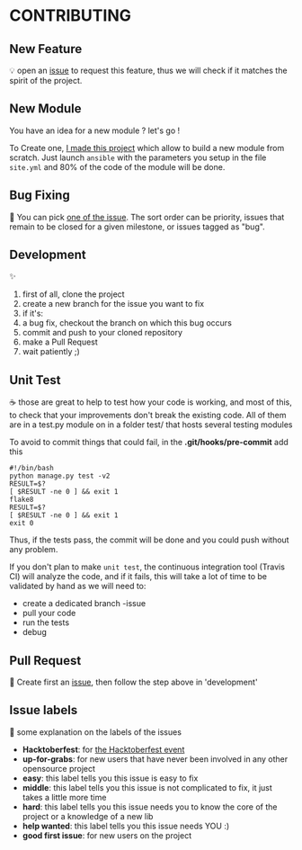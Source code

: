# CONTRIBUTING

New Feature
-----------

:bulb: open an [issue](https://github.com/foxmask/django-th/issues/new
) to request this feature, thus we will check if it matches the spirit of the project.


New Module
----------

You have an idea for a new module ? let's go !

To Create one, [I made this project](https://github.com/foxmask/django-th-ansible) which allow to build a new module from scratch.
Just launch `ansible` with the parameters you setup in the file `site.yml` and 80% of the code of the module will be done. 


Bug Fixing
----------

:bug: You can pick [one of the issue](https://github.com/foxmask/django-th/issues). The sort order can be priority, issues that remain to be closed for a given milestone, or issues tagged as "bug".


Development
-----------

:sparkles:

1. first of all, clone the project
1. create a new branch for the issue you want to fix
1. if it's:
 1. a bug fix, checkout the branch on which this bug occurs
1. commit and push to your cloned repository
1. make a Pull Request
1. wait patiently ;)

Unit Test
---------

:coffee: those are great to help to test how your code is working, and most of this, to check that your improvements don't break the existing code.
All of them are in a test.py module on in a folder test/ that hosts several testing modules

To avoid to commit things that could fail, in the **.git/hooks/pre-commit** add this

```shell
#!/bin/bash
python manage.py test -v2
RESULT=$?
[ $RESULT -ne 0 ] && exit 1
flake8
RESULT=$?
[ $RESULT -ne 0 ] && exit 1
exit 0
```

Thus, if the tests pass, the commit will be done and you could push without any problem.

If you don't plan to make `unit test`, the continuous integration tool (Travis CI) will analyze the code, and if it fails, this will take a lot of time to be validated by hand as we will need to:
* create a dedicated branch <github-name>-issue<number>
* pull your code
* run the tests
* debug 

Pull Request
------------

:gift: Create first an [issue](https://github.com/foxmask/django-th/issues/new), then follow the step above in 'development' 

Issue labels
------------
:snake: some explanation on the labels of the issues

* **Hacktoberfest**: for [the Hacktoberfest event](https://hacktoberfest.digitalocean.com)
* **up-for-grabs**: for new users that have never been involved in any other opensource project
* **easy**: this label tells you this issue is easy to fix
* **middle**: this label tells you this issue is not complicated to fix, it just takes a little more time
* **hard**: this label tells you this issue needs you to know the core of the project or a knowledge of a new lib
* **help wanted**: this label tells you this issue needs YOU :)
* **good first issue**: for new users on the project

